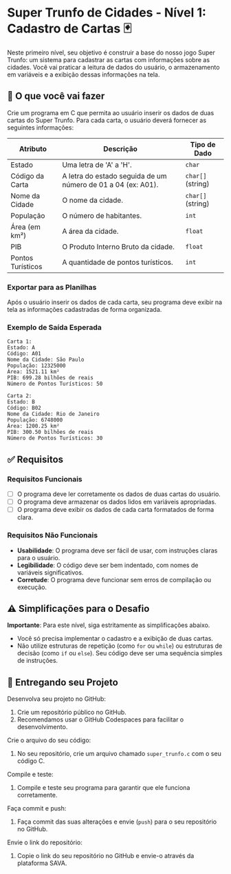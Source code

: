 # Super Trunfo de Cidades - Nível 1: Cadastro de Cartas 🃏

Neste primeiro nível, seu objetivo é construir a base do nosso jogo Super Trunfo: um sistema para cadastrar as cartas com informações sobre as cidades. Você vai praticar a leitura de dados do usuário, o armazenamento em variáveis e a exibição dessas informações na tela.

## 🎯 O que você vai fazer

Crie um programa em C que permita ao usuário inserir os dados de duas cartas do Super Trunfo. Para cada carta, o usuário deverá fornecer as seguintes informações:

| Atributo          | Descrição                               | Tipo de Dado |
|-------------------|-----------------------------------------|--------------|
| Estado            | Uma letra de 'A' a 'H'.                 | `char`         |
| Código da Carta   | A letra do estado seguida de um número de 01 a 04 (ex: A01). | `char[]` (string) |
| Nome da Cidade    | O nome da cidade.                       | `char[]` (string) |
| População         | O número de habitantes.                 | `int`          |
| Área (em km²)     | A área da cidade.                       | `float`        |
| PIB               | O Produto Interno Bruto da cidade.      | `float`        |
| Pontos Turísticos | A quantidade de pontos turísticos.      | `int`          |

### Exportar para as Planilhas

Após o usuário inserir os dados de cada carta, seu programa deve exibir na tela as informações cadastradas de forma organizada.

### Exemplo de Saída Esperada

```
Carta 1:
Estado: A
Código: A01
Nome da Cidade: São Paulo
População: 12325000
Área: 1521.11 km²
PIB: 699.28 bilhões de reais
Número de Pontos Turísticos: 50

Carta 2:
Estado: B
Código: B02
Nome da Cidade: Rio de Janeiro
População: 6748000
Área: 1200.25 km²
PIB: 300.50 bilhões de reais
Número de Pontos Turísticos: 30
```

## ✅ Requisitos

### Requisitos Funcionais

- [ ] O programa deve ler corretamente os dados de duas cartas do usuário.
- [ ] O programa deve armazenar os dados lidos em variáveis apropriadas.
- [ ] O programa deve exibir os dados de cada carta formatados de forma clara.

### Requisitos Não Funcionais

- **Usabilidade**: O programa deve ser fácil de usar, com instruções claras para o usuário.
- **Legibilidade**: O código deve ser bem indentado, com nomes de variáveis significativos.
- **Corretude**: O programa deve funcionar sem erros de compilação ou execução.

## ⚠️ Simplificações para o Desafio

**Importante**: Para este nível, siga estritamente as simplificações abaixo.

- Você só precisa implementar o cadastro e a exibição de duas cartas.
- Não utilize estruturas de repetição (como `for` ou `while`) ou estruturas de decisão (como `if` ou `else`). Seu código deve ser uma sequência simples de instruções.

## 🚀 Entregando seu Projeto

Desenvolva seu projeto no GitHub:

1. Crie um repositório público no GitHub.
2. Recomendamos usar o GitHub Codespaces para facilitar o desenvolvimento.

Crie o arquivo do seu código:

1. No seu repositório, crie um arquivo chamado `super_trunfo.c` com o seu código C.

Compile e teste:

1. Compile e teste seu programa para garantir que ele funciona corretamente.

Faça commit e push:

1. Faça commit das suas alterações e envie (`push`) para o seu repositório no GitHub.

Envie o link do repositório:

1. Copie o link do seu repositório no GitHub e envie-o através da plataforma SAVA.